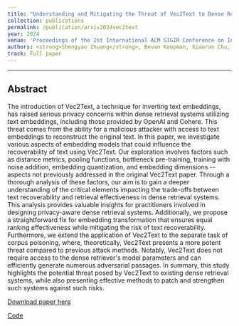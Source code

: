 ```yaml
---
title: "Understanding and Mitigating the Threat of Vec2Text to Dense Retrieval Systems"
collection: publications
permalink: /publication/arxiv2024vec2text
year: 2024
venue: 'Proceedings of the 2st International ACM SIGIR Conference on Information Retrieval in the Asia Pacific (SIGIR-AP ’24), 2024'
authors: <strong>Shengyao Zhuang</strong>, Bevan Koopman, Xiaoran Chu, and Guido Zuccon.
track: Full paper
---
```

---

## Abstract
The introduction of Vec2Text, a technique for inverting text embeddings, has raised serious privacy concerns within dense retrieval systems utilizing text embeddings, including those provided by OpenAI and Cohere. This threat comes from the ability for a malicious attacker with access to text embeddings to reconstruct the original text.
In this paper, we investigate various aspects of embedding models that could influence the recoverability of text using Vec2Text. Our exploration involves factors such as distance metrics, pooling functions, bottleneck pre-training, training with noise addition, embedding quantization, and embedding dimensions -- aspects not previously addressed in the original Vec2Text paper. Through a thorough analysis of these factors, our aim is to gain a deeper understanding of the critical elements impacting the trade-offs between text recoverability and retrieval effectiveness in dense retrieval systems. This analysis provides valuable insights for practitioners involved in designing privacy-aware dense retrieval systems. Additionally, we propose a straightforward fix for embedding transformation that ensures equal ranking effectiveness while mitigating the risk of text recoverability.
Furthermore, we extend the application of Vec2Text to the separate task of corpus poisoning, where, theoretically, Vec2Text presents a more potent threat compared to previous attack methods. Notably, Vec2Text does not require access to the dense retriever's model parameters and can efficiently generate numerous adversarial passages.
In summary, this study highlights the potential threat posed by Vec2Text to existing dense retrieval systems, while also presenting effective methods to patch and strengthen such systems against such risks.

[Download paper here](https://arxiv.org/pdf/2402.12784.pdf)

[Code](https://github.com/ielab/vec2text-dense_retriever-threat)
